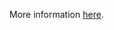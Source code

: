 More information [here](https://docs.prismacloud.io/en/enterprise-edition/policy-reference/kubernetes-policies/kubernetes-policy-index/bc-k8s-35).
